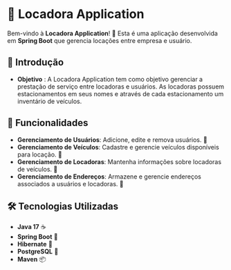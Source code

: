 # 🏢 Locadora Application

Bem-vindo à **Locadora Application**! 🎉 Esta é uma aplicação desenvolvida em **Spring Boot** que gerencia locações entre empresa e usuário. 

## 🚗 Introdução

- **Objetivo** : A Locadora Application tem como objetivo gerenciar a prestação de serviço entre locadoras e usuários. As locadoras possuem estacionamentos em seus nomes e através de cada estacionamento um inventário de veículos.

## 🚀 Funcionalidades

- **Gerenciamento de Usuários**: Adicione, edite e remova usuários. 👤
- **Gerenciamento de Veículos**: Cadastre e gerencie veículos disponíveis para locação. 🚗
- **Gerenciamento de Locadoras**: Mantenha informações sobre locadoras de veículos. 🏢
- **Gerenciamento de Endereços**: Armazene e gerencie endereços associados a usuários e locadoras. 📍

## 🛠 Tecnologias Utilizadas

- **Java 17** ☕
- **Spring Boot** 🌱
- **Hibernate** 🥚
- **PostgreSQL** 🐘
- **Maven** 📦
